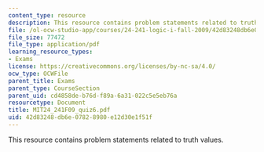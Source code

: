 ```yaml
---
content_type: resource
description: This resource contains problem statements related to truth values.
file: /ol-ocw-studio-app/courses/24-241-logic-i-fall-2009/42d83248db6e07828980e12d30e1f51f_MIT24_241F09_quiz6.pdf
file_size: 77472
file_type: application/pdf
learning_resource_types:
- Exams
license: https://creativecommons.org/licenses/by-nc-sa/4.0/
ocw_type: OCWFile
parent_title: Exams
parent_type: CourseSection
parent_uid: cd4858de-b76d-f89a-6a31-022c5e5eb76a
resourcetype: Document
title: MIT24_241F09_quiz6.pdf
uid: 42d83248-db6e-0782-8980-e12d30e1f51f
---
```

This resource contains problem statements related to truth values.